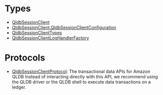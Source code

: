 # Types

  - [QldbSessionClient](/aws-sdk-swift/reference/0.x/AWSQLDBSession/QldbSessionClient)
  - [QldbSessionClient.QldbSessionClientConfiguration](/aws-sdk-swift/reference/0.x/AWSQLDBSession/QldbSessionClient_QldbSessionClientConfiguration)
  - [QldbSessionClientTypes](/aws-sdk-swift/reference/0.x/AWSQLDBSession/QldbSessionClientTypes)
  - [QldbSessionClientLogHandlerFactory](/aws-sdk-swift/reference/0.x/AWSQLDBSession/QldbSessionClientLogHandlerFactory)

# Protocols

  - [QldbSessionClientProtocol](/aws-sdk-swift/reference/0.x/AWSQLDBSession/QldbSessionClientProtocol):
    The transactional data APIs for Amazon QLDB Instead of interacting directly with this API, we recommend using the QLDB driver or the QLDB shell to execute data transactions on a ledger.
